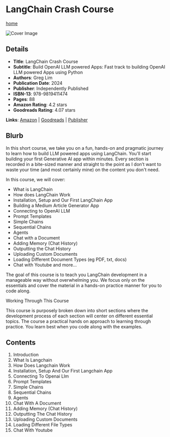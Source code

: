 # LangChain Crash Course

[home](../)

![Cover Image](langchain-crash-course.jpeg)

## Details

* **Title**: LangChain Crash Course
* **Subtitle**: Build OpenAI LLM powered Apps: Fast track to building OpenAI LLM powered Apps using Python
* **Authors**: Greg Lim
* **Publication Date**: 2024
* **Publisher**: Independently Published
* **ISBN-13**: 978-9819411474
* **Pages**: 88
* **Amazon Rating**: 4.2 stars
* **Goodreads Rating**: 4.07 stars


**Links**: [Amazon](https://a.co/d/ibgu6jy) |
[Goodreads](https://www.goodreads.com/book/show/198671257-langchain-crash-course) |
[Publisher](https://greglim.gumroad.com/l/langchain)

## Blurb

In this short course, we take you on a fun, hands-on and pragmatic journey to learn how to build LLM powered apps using LangChain. You'll start building your first Generative AI app within minutes. Every section is recorded in a bite-sized manner and straight to the point as I don’t want to waste your time (and most certainly mine) on the content you don't need.

In this course, we will cover:

* What is LangChain
* How does LangChain Work
* Installation, Setup and Our First LangChain App
* Building a Medium Article Generator App
* Connecting to OpenAI LLM
* Prompt Templates
* Simple Chains
* Sequential Chains
* Agents
* Chat with a Document
* Adding Memory (Chat History)
* Outputting the Chat History
* Uploading Custom Documents
* Loading Different Document Types (eg PDF, txt, docs)
* Chat with Youtube and more...

The goal of this course is to teach you LangChain development in a manageable way without overwhelming you. We focus only on the essentials and cover the material in a hands-on practice manner for you to code along.

Working Through This Course

This course is purposely broken down into short sections where the development process of each section will center on different essential topics. The course a practical hands on approach to learning through practice. You learn best when you code along with the examples.

## Contents

1. Introduction
2. What Is Langchain
3. How Does Langchain Work
4. Installation, Setup And Our First Langchain App 
5. Connecting To Openai Llm
6. Prompt Templates
7. Simple Chains
8. Sequential Chains
9. Agents
10. Chat With A Document
11. Adding Memory (Chat History)
12. Outputting The Chat History
13. Uploading Custom Documents
14. Loading Different File Types
15. Chat With Youtube
